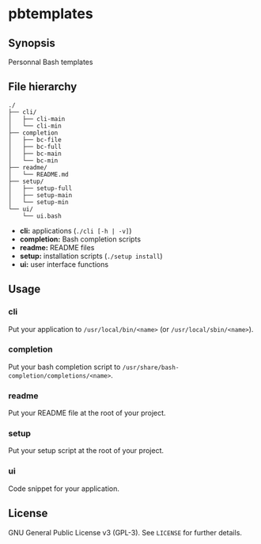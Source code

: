 # pbtemplates

## Synopsis

Personnal Bash templates

## File hierarchy

```
./
├── cli/
│   ├── cli-main
│   └── cli-min
├── completion
│   ├── bc-file
│   ├── bc-full
│   ├── bc-main
│   └── bc-min
├── readme/
│   └── README.md
├── setup/
│   ├── setup-full
│   ├── setup-main
│   └── setup-min
└── ui/
    └── ui.bash
```

  - **cli:** applications (`./cli [-h | -v]`)
  - **completion:** Bash completion scripts
  - **readme:** README files
  - **setup:** installation scripts (`./setup install`)
  - **ui:** user interface functions


## Usage

### cli

Put your application to `/usr/local/bin/<name>` (or `/usr/local/sbin/<name>`).  

### completion

Put your bash completion script to `/usr/share/bash-completion/completions/<name>`.  

### readme

Put your README file at the root of your project.  

### setup

Put your setup script at the root of your project.  

### ui

Code snippet for your application.  

## License

GNU General Public License v3 (GPL-3). See `LICENSE` for further details.  


